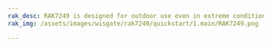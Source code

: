 ```yaml
---
rak_desc: RAK7249 is designed for outdoor use even in extreme conditions with an IP67 graded enclosure. It has a built-in GPS module and LoRa Server, and it supports multiple backhaul connectivity options such as Wi-Fi, LTE, and Ethernet. Moreover, RAK7249 is powered by PoE with options for battery, solar, or AC power supply.
rak_img: /assets/images/wisgate/rak7249/quickstart/1.main/RAK7249.png

---
```


<rk-redirect to="/Product-Categories/WisGate/RAK7249/Overview/" />